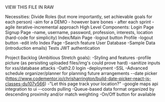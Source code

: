 VIEW THIS FILE IN RAW

Necessities:
Divide Roles (but more importantly, set achievable goals for each person)
-aim for a DEMO - however bare bones - after each sprint
-agile iterative-incremental approach
High Level Components:
Login Page
Signup Page
-name, username, password, profession, interests, location (hard-code for simplicity)
Index/Main Page
-logout button
Profile 
-logout button
-edit info
Index Page
-Search feature
User Database
-Sample Data (introduction emails)
Tests
JWT authentication








Project Backlog (Ambitious Stretch goals):
-Styling and features
-profile picture (as persisting uploaded files/img's could prove hard)
-sanitize inputs for xss/database attacks
-Oath2.0 login
-deployment
-SSL
-Advanced schedule organizer/planner for planning future arrangements
--date picker (https://www.codementor.io/chrisharrington/build-date-picker-react-js-classes-du107v566)
-"Let this page track your location?"
-google maps api integration to ui
--coords pulling
-Queue-based data format organized by descending proximity and/or match weighting
-On/Off button for available
